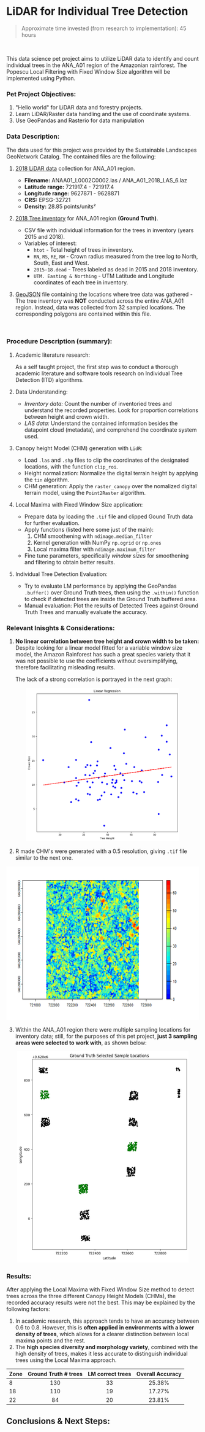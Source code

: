 # LiDAR for Individual Tree Detection

> Approximate time invested (from research to implementation): 45 hours 

&nbsp;

This data science pet project aims to utilize LiDAR data to identify and count individual trees in the ANA_A01 region of the Amazonian rainforest. The Popescu Local Filtering with Fixed Window Size algorithm will be implemented using Python.

### **Pet Project Objectives:**

1. "Hello world" for LiDAR data and forestry projects.
2. Learn LiDAR/Raster data handling and the use of coordinate systems.
3. Use GeoPandas and Rasterio for data manipulation

### **Data Description:**

The data used for this project was provided by the Sustainable Landscapes GeoNetwork Catalog. The contained files are the following:
1. [2018 LiDAR data](https://www.paisagenslidar.cnptia.embrapa.br/geonetwork/srv/por/catalog.search#/metadata/5119e5aa-ab6a-4bb8-a4b4-a3eff77fe564) collection for ANA_A01 region.

    *  **Filename:** ANAA01_L0002C0002.las / ANA_A01_2018_LAS_6.laz
    *  **Latitude range:** 721917.4 - 721917.4
    *  **Longitude range:** 9627871 - 9628871
    *  **CRS:** EPSG-32721
    *  **Density:** 28.85 points/units²

2. [2018 Tree inventory](https://www.paisagenslidar.cnptia.embrapa.br/geonetwork/srv/spa/catalog.search#/metadata/44d96974-77b0-4e22-9fce-79609604bfd3) for ANA_A01 region **(Ground Truth)**.

    * CSV file with individual information for the trees in inventory (years 2015 and 2018).
    * Variables of interest:
         * `htot` - Total height of trees in inventory.
         * `RN`, `RS`, `RE`, `RW` - Crown radius measured from the tree log to North, South, East and West.
         * `2015-18.dead` - Trees labeled as dead in 2015 and 2018 inventory.
         * `UTM. Easting & Northing` - UTM Latitude and Longitude coordinates of each tree in inventory.

3. [GeoJSON](https://www.paisagenslidar.cnptia.embrapa.br/geoserver/wfs?srsName=EPSG%3A4326&typename=geonode%3Aana_a01_2018_plot_location&outputFormat=json&version=1.0.0&service=WFS&request=GetFeature&access_token=76f1f406d2ad11edb93d00163e1134a6) file containing the locations where tree data was gathered - The tree inventory was **NOT** conducted across the entire ANA_A01 region. Instead, data was collected from 32 sampled locations. The corresponding polygons are contained within this file. 

&nbsp;

### **Procedure Description (summary):**

1. Academic literature research: 
    
    As a self taught project, the first step was to conduct a thorough academic literature and software tools research on Individual Tree Detection (ITD) algorithms. 

2. Data Understanding:

    * _Inventory data:_   Count the number of inventoried trees and understand the recorded properties. Look for proportion correlations between height and crown width.
    * _LAS data:_ Understand the contained information besides the datapoint cloud (metadata), and comprehend the coordinate system used.

3. Canopy height Model (CHM) generation with `LidR`:
    * Load `.las` and `.shp` files to clip the coordinates of the designated locations, with the function `clip_roi`.
    * Height normalization: Normalize the digital terrain height by applying the  `tin` algorithm. 
    * CHM generation: Apply the `raster_canopy` over the nomalized digital terrain model, using the `Point2Raster` algorithm. 

4. Local Maxima with Fixed Window Size application:
    * Prepare data by loading the `.tif` file and clipped Gound Truth data for further evaluation. 
    * Apply functions (listed here some just of the main): 
        1. CHM smoothening with `ndimage.median_filter`
        2. Kernel generation with NumPy `np.ogrid` or `np.ones`
        3. Local maxima filter with `ndimage.maximum_filter`
    * Fine tune parameters, specifically _window sizes_ for smoothening and filtering to obtain better results.

5. Individual Tree Detection Evaluation:
    * Try to evaluate LM performance by applying the GeoPandas `.buffer()` over Ground Truth trees, then using the `.within()` function to check if detected trees are inside the Ground Truth buffered area.
    * Manual evaluation: Plot the results of Detected Trees against Ground Truth Trees and manually evaluate the accuracy.


### **Relevant Inisghts & Considerations:**

1. **No linear correlation between tree height and crown width to be taken:**
Despite looking for a linear model fitted for a variable window size model, the Amazon Rainforest has such a great species variety that it was not possible to use the coefficients without oversimplifying, therefore facilitating misleading results.

    The lack of a strong correlation is portrayed in the next graph:

<p align="center">
<img src=https://github.com/jvrapp/LiDAR_Individual_Tree_Detection/blob/main/images/Correlation-height-crown.png width="400" height="400">
</p>

2. R made CHM's were generated with a 0.5 resolution, giving `.tif` file similar to the next one. 

<p align="center">
<img src=https://github.com/jvrapp/LiDAR_Individual_Tree_Detection/blob/main/images/R_CHM.jpg width="600" height="400">
</p>

3. Within the ANA_A01 region there were multiple sampling locations for inventory data; still, for the purposes of this pet project, **just 3 sampling areas were selected to work with**, as shown below:

<p align="center">
<img src=https://github.com/jvrapp/LiDAR_Individual_Tree_Detection/blob/main/images/Samped_locations.png width="450" height="550">
</p>

### **Results**:

After applying the Local Maxima with Fixed Window Size method to detect trees across the three different Canopy Height Models (CHMs), the recorded accuracy results were not the best. This may be explained by the following factors:

1. In academic research, this approach tends to have an accuracy between 0.6 to 0.8. However, this is **often applied in environments with a lower density of trees**, which allows for a clearer distinction between local maxima points and the rest.
2. The **high species diversity and morphology variety**, combined with the high density of trees, makes it less accurate to distinguish individual trees using the Local Maxima approach.

<p align="center">

| Zone      | Ground Truth # trees | LM correct trees| Overall Accuracy|
| --------- | :-----------------:  | :------------:  | :------------:  |
| 8         | 130                  | 33              | 25.38%          |
| 18        | 110                  | 19              | 17.27%          |
| 22        | 84                   | 20              | 23.81%          |

</p>

## Conclusions & Next Steps: